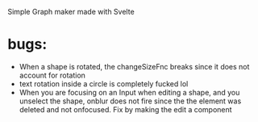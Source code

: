 Simple Graph maker made with Svelte

# bugs:
- When a shape is rotated, the changeSizeFnc breaks since it does not account for rotation
- text rotation inside a circle is completely fucked lol
- When you are focusing on an Input when editing a shape, and you unselect the shape, onblur does not fire since the
the element was deleted and not onfocused. Fix by making the edit a component